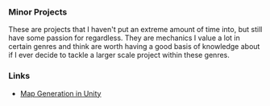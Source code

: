 ### Minor Projects

These are projects that I haven't put an extreme amount of time into, but still have some passion for regardless. They are mechanics I value a lot in certain genres and think are worth
having a good basis of knowledge about if I ever decide to tackle a larger scale project within these genres.

### Links

- [Map Generation in Unity](Minor/MapGeneration.md)
